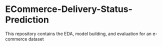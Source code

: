 # ECommerce-Delivery-Status-Prediction
This repository contains the EDA, model building, and evaluation for an e-commerce dataset
